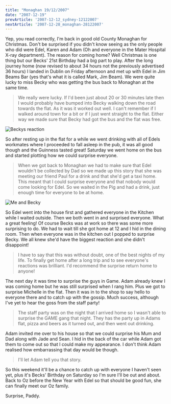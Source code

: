```yaml
---
title: "Monaghan 19/12/2007"
date: "2007-12-19"
prevArticle: '2007-12-12_sydney-12122007'
nextArticle: '2007-12-28_monaghan-28122007'
---
```

Yep, you read correctly, I'm back in good old County Monaghan for Christmas. Don't be surprised if you didn't know seeing as the only people who did were Edel, Karen and Adam (Oh and everyone in the Mater Hospital X-ray department). The reason for coming home? Well Christmas is one thing but our Becks' 21st Birthday had a big part to play. After the long journey home (now revised to about 34 hours not the previously advertised 36 hours) I landed in Dublin on Friday afternoon and met up with Edel in Jim Beams Bar (yes that's what it is called Mark, Jim Beam). We were quite lucky to miss Becky who was getting the bus back to Monaghan at the same time. 
> We really were lucky. If I'd been just about 20 or 30 minutes late then I would probably have bumped into Becky walking down the road towards the flat. As it was it worked out well. I can't remember if I walked around town for a bit or if I just went straight to the flat. Either way we made sure that Becky had got the bus and the flat was free.

![Beckys reaction](/images/DSCF0159.JPG "Beckys reaction, good isn't it?")

So after resting up in the flat for a while we went drinking with all of Edels workmates where I proceeded to fall asleep in the pub, it was all good though and the Guinness tasted great! Saturday we went home on the bus and started plotting how we could surprise everyone.
> When we got back to Monaghan we had to make sure that Edel wouldn't be collected by Dad so we made up this story that she was meeting our friend Paul for a drink and that she'd get a taxi home. This meant that I could surprise everyone and that nobody would come looking for Edel. So we waited in the Pig and had a drink, just enough time for everyone to be at home.

![Me and Becky](/images/DSCF0161.JPG "She still hasn't calmed down yet")

So Edel went into the house first and gathered everyone in the Kitchen while I waited outside. Then we both went in and surprised everyone. What a great feeling! Of course Becks was at work so there was some more surprising to do. We had to wait till she got home at 12 and I hid in the dining room. Then when everyone was in the kitchen out I popped to surprise Becky. We all knew she'd have the biggest reaction and she didn't disappoint!
> I have to say that this was without doubt, one of the best nights of my life. To finally get home after a long trip and to see everyone's reactions was brilliant. I'd recommend the surprise return home to anyone!

The next day it was time to surprise the guys in Game. Adam already knew I was coming home but he was still surprised when I rang him. Plus we got to surprise Michelle in the flat. Then it was in to the shop to say hello to everyone there and to catch up with the gossip. Much success, although I've yet to hear the goss from the staff party!
> The staff party was on the night that I arrived home so I wasn't able to surprise the GAME gang that night. They has the party up in Adams flat, pizza and beers as it turned out, and then went out drinking.

Adam invited me over to his house so that we could surprise his Mum and Dad along with Jade and Sean. I hid in the back of the car while Adam got them to come out so that I could make my appearance. I don't think Adam realised how embarrassing that day would be though.
> I'll let Adam tell you that story.

So this weekend it'll be a chance to catch up with everyone I haven't seen yet, plus it's Becks' Birthday on Saturday so I'm sure I'll be out and about. Back to Oz before the New Year with Edel so that should be good fun, she can finally meet our Oz family.

Surprise,
Paddy.